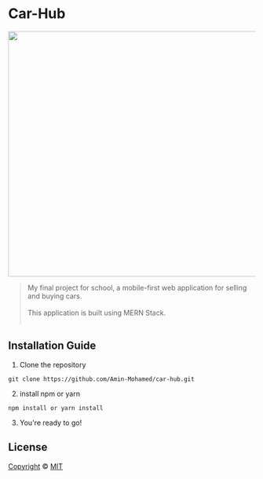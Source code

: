 # Car-Hub

<img src="https://media.giphy.com/media/8UHSFMTCnK80EQQiSd/giphy.gif" width="900" height="500" />

> My final project for school, a mobile-first web application for selling and buying cars.<br><br>
This application is built using MERN Stack.<br><br>


## Installation Guide
1. Clone the repository
```
git clone https://github.com/Amin-Mohamed/car-hub.git
```

2. install npm or yarn
```
npm install or yarn install
```

3. You're ready to go!


## License
[Copyright](LICENSE) © [MIT](https://choosealicense.com/licenses/mit/)
